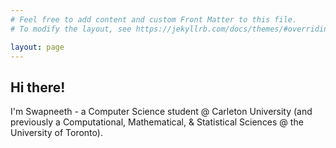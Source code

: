 ```yaml
---
# Feel free to add content and custom Front Matter to this file.
# To modify the layout, see https://jekyllrb.com/docs/themes/#overriding-theme-defaults

layout: page
---
```


## Hi there!

I'm Swapneeth - a Computer Science student @ Carleton University (and previously a Computational, Mathematical, & Statistical Sciences @ the University of Toronto).  

<!--  -->